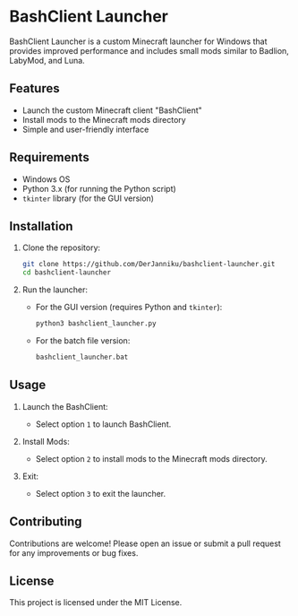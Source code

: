
# BashClient Launcher

BashClient Launcher is a custom Minecraft launcher for Windows that provides improved performance and includes small mods similar to Badlion, LabyMod, and Luna.

## Features

- Launch the custom Minecraft client "BashClient"
- Install mods to the Minecraft mods directory
- Simple and user-friendly interface

## Requirements

- Windows OS
- Python 3.x (for running the Python script)
- `tkinter` library (for the GUI version)

## Installation

1. Clone the repository:
   ```sh
   git clone https://github.com/DerJanniku/bashclient-launcher.git
   cd bashclient-launcher
   ```

2. Run the launcher:
   - For the GUI version (requires Python and `tkinter`):
     ```sh
     python3 bashclient_launcher.py
     ```
   - For the batch file version:
     ```sh
     bashclient_launcher.bat
     ```

## Usage

1. Launch the BashClient:
   - Select option `1` to launch BashClient.

2. Install Mods:
   - Select option `2` to install mods to the Minecraft mods directory.

3. Exit:
   - Select option `3` to exit the launcher.

## Contributing

Contributions are welcome! Please open an issue or submit a pull request for any improvements or bug fixes.

## License

This project is licensed under the MIT License.
